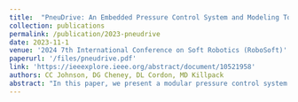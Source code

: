 ```yaml
---
title:  "PneuDrive: An Embedded Pressure Control System and Modeling Toolkit for Large-Scale Soft Robots"
collection: publications
permalink: /publication/2023-pneudrive
date: 2023-11-1
venue: '2024 7th International Conference on Soft Robotics (RoboSoft)'
paperurl: '/files/pneudrive.pdf'
link: 'https://ieeexplore.ieee.org/abstract/document/10521958'
authors: CC Johnson, DG Cheney, DL Cordon, MD Killpack
abstract: "In this paper, we present a modular pressure control system called PneuDrive that can be used for large-scale, pneumatically-actuated soft robots. The design is particularly suited for situations which require distributed pressure control and high flow rates. Up to 4 embedded pressure control modules can be daisy-chained together as peripherals on a robust RS-485 bus, enabling closed-loop control of up to 16 valves with pressures ranging from 0-100 psig (0-689 kPa) over distances of more than 10 meters. The system is configured as a C++ ROS node by default. However, independent of ROS, we provide a Python interface with a scripting API for added flexibility. We demonstrate our implementation of PneuDrive through various trajectory tracking experiments for a three-joint, continuum soft robot with 12 different pressure inputs. Finally, we present a modeling toolkit with implementations of three dynamic actuation models, all suitable for real-time simulation and control. We demonstrate the use of this toolkit in customizing each model with real-world data and evaluating the performance of each model. The results serve as a reference guide for choosing between several actuation models in a principled manner."
---
```





